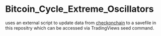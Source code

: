 # Bitcoin_Cycle_Extreme_Oscillators
uses an external script to update data from [checkonchain](https://charts.checkonchain.com/btconchain/confluence/confluence_cycleextremeoscillators_1/confluence_cycleextremeoscillators_1_light.html) to a savefile in this repositry which can be accessed via TradingViews seed command.


